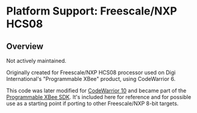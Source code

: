 Platform Support: Freescale/NXP HCS08
=====================================

Overview
--------
Not actively maintained.

Originally created for Freescale/NXP HCS08 processor used on Digi
International's "Programmable XBee" product, using CodeWarrior 6.

This code was later modified for [CodeWarrior 10] and became part of
the [Programmable XBee SDK].  It's included here for reference and
for possible use as a starting point if porting to other Freescale/NXP
8-bit targets.

[CodeWarrior 10]: http://ftp1.digi.com/support/sampleapplications/40003004_B.exe
[Programmable XBee SDK]: http://ftp1.digi.com/support/sampleapplications/40003003_D.exe
